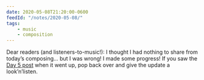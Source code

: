 ```yaml
---
date: 2020-05-08T21:20:00-0600
feedId: "/notes/2020-05-08/"
tags:
    - music
    - composition
---
```


Dear readers (and listeners-to-music!): I thought I had nothing to share from today’s composing… but I was wrong! I made some progress! If you saw the [Day 5 post][day-5] when it went up, pop back over and give the update a look’n’listen.

[day-5]: https://v5.chriskrycho.com/journal/crew-dragon-fanfare/day-5/
